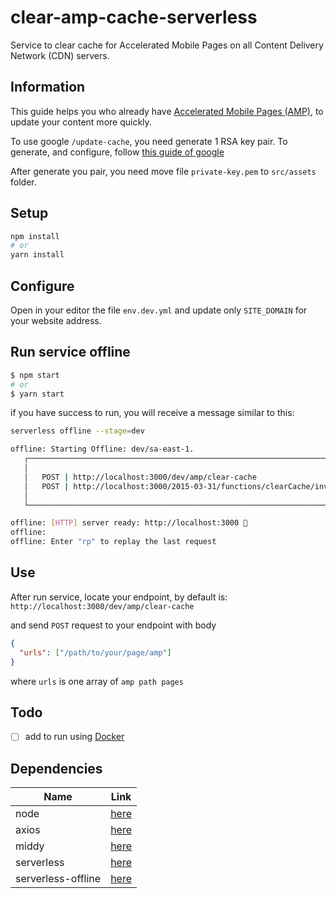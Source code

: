 # clear-amp-cache-serverless
Service to clear cache for Accelerated Mobile Pages on all Content Delivery Network (CDN) servers.

## Information
This guide helps you who already have [Accelerated Mobile Pages (AMP)](https://amp.dev/about/how-amp-works/), to update your content more quickly.

To use google `/update-cache`, you need generate 1 RSA key pair. To generate, and configure, follow [this guide of google](https://developers.google.com/amp/cache/update-cache#rsa-keys)

After generate you pair, you need move file `private-key.pem` to `src/assets` folder. 

## Setup

```bash
npm install
# or
yarn install
```

## Configure
Open in your editor the file `env.dev.yml` and update only `SITE_DOMAIN` for your website address.

## Run service offline

```bash
$ npm start
# or
$ yarn start
```

if you have success to run, you will receive a message similar to this:
```bash
serverless offline --stage=dev

offline: Starting Offline: dev/sa-east-1.
   ┌─────────────────────────────────────────────────────────────────────────┐
   │                                                                         │
   │   POST | http://localhost:3000/dev/amp/clear-cache                      │
   │   POST | http://localhost:3000/2015-03-31/functions/clearCache/invocations   │
   │                                                                         │
   └─────────────────────────────────────────────────────────────────────────┘

offline: [HTTP] server ready: http://localhost:3000 🚀
offline:
offline: Enter "rp" to replay the last request
```

## Use
After run service, locate your endpoint, by default is: `http://localhost:3000/dev/amp/clear-cache`

and send `POST` request to your endpoint with body
```json
{
  "urls": ["/path/to/your/page/amp"]
}
```
where `urls` is one array of `amp path pages` 

## Todo
- [ ] add to run using [Docker](https://www.docker.com/)

## Dependencies
| Name  | Link  |
|---|---|
| node | [here](https://nodejs.org/en/) |
| axios | [here](https://www.npmjs.com/package/axios) |
| middy | [here](https://www.npmjs.com/package/middy) |
| serverless | [here](https://serverless.com/framework/docs/getting-started/) |
| serverless-offline  | [here](https://www.npmjs.com/package/serverless-offline) |
